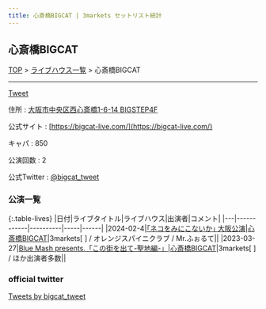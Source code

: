 ```yaml
---
title: 心斎橋BIGCAT | 3markets セットリスト統計
---
```

## 心斎橋BIGCAT

[TOP](/setlist/) > [ライブハウス一覧](livehouses.html) > 心斎橋BIGCAT

___

<a href="https://twitter.com/share?ref_src=twsrc%5Etfw" data-text="3markets[ ]セットリスト > 心斎橋BIGCAT" class="twitter-share-button" data-via="3markets" data-hashtags="3markets" data-related="3markets" data-show-count="false">Tweet</a>

住所
:    <a href="https://www.google.co.jp/maps/search/%E5%A4%A7%E9%98%AA%E5%B8%82%E4%B8%AD%E5%A4%AE%E5%8C%BA%E8%A5%BF%E5%BF%83%E6%96%8E%E6%A9%8B1-6-14%20BIGSTEP4F" rel="noopener noreferrer" target="_blank">大阪市中央区西心斎橋1-6-14 BIGSTEP4F</a>

公式サイト
:    [https://bigcat-live.com/](https://bigcat-live.com/)

キャパ
:    850

公演回数
: 2


公式Twitter
: <a href="https://twitter.com/bigcat_tweet">@bigcat_tweet</a>


### 公演一覧

{:.table-lives}
|日付|ライブタイトル|ライブハウス|出演者|コメント|
|---|------------|----------|-----|------|
|<span class="nowrap">2024-02-4</span>|[｢ネコをみにこないか｣ 大阪公演](live102.html)|[心斎橋BIGCAT](livehouse055.html)|3markets[ ] / オレンジスパイニクラブ / Mr.ふぉるて||
|<span class="nowrap">2023-03-27</span>|[Blue Mash presents.「この街を出て-聖地編-」](live061.html)|[心斎橋BIGCAT](livehouse055.html)|3markets[ ] / ほか出演者多数||




### official twitter

<a class="twitter-timeline" href="https://twitter.com/bigcat_tweet?ref_src=twsrc%5Etfw">Tweets by bigcat_tweet</a> <script async src="https://platform.twitter.com/widgets.js" charset="utf-8"></script>


<script async src="https://platform.twitter.com/widgets.js" charset="utf-8"></script>